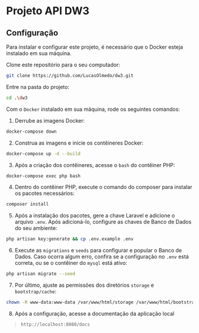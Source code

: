 # Projeto API DW3

## Configuração

Para instalar e configurar este projeto, é necessário que o Docker esteja instalado em sua máquina.

Clone este repositório para o seu computador:

```bash
git clone https://github.com/LucasOlmedo/dw3.git
```

Entre na pasta do projeto:

```bash
cd .\dw3
```

Com o `Docker` instalado em sua máquina, rode os seguintes comandos:

1. Derrube as imagens Docker:
```bash
docker-compose down
```

2. Construa as imagens e inicie os contêineres Docker:
```bash
docker-compose up -d --build
```

3. Após a criação dos contêineres, acesse o `bash` do contêiner PHP:
````bash
docker-compose exec php bash
````

4. Dentro do contêiner PHP, execute o comando do composer para instalar os pacotes necessários:
```bash
composer install
```

5. Após a instalação dos pacotes, gere a chave Laravel e adicione o arquivo `.env`. Após adicioná-lo, configure as chaves de Banco de Dados do seu ambiente:
```bash
php artisan key:generate && cp .env.example .env
```

6. Execute as `migrations` e `seeds` para configurar e popular o Banco de Dados. Caso ocorra algum erro, confira se a configuração no `.env` está correta, ou se o contêiner do `mysql` está ativo:
```bash
php artisan migrate --seed
```

7. Por último, ajuste as permissões dos diretórios `storage` e `bootstrap/cache`:
```bash
chown -R www-data:www-data /var/www/html/storage /var/www/html/bootstrap/cache
```

8. Após a configuração, acesse a documentação da aplicação local
> ``http://localhost:8080/docs``
